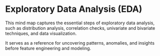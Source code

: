 # Exploratory Data Analysis (EDA)

This mind map captures the essential steps of exploratory data analysis, such as distribution analysis, correlation checks, univariate and bivariate techniques, and data visualization.

It serves as a reference for uncovering patterns, anomalies, and insights before feature engineering and modeling.


